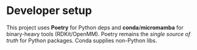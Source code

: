 # Developer setup

This project uses **Poetry** for Python deps and **conda**/**micromamba** for binary-heavy tools (RDKit/OpenMM).
Poetry remains the *single source of truth* for Python packages. Conda supplies non-Python libs.



